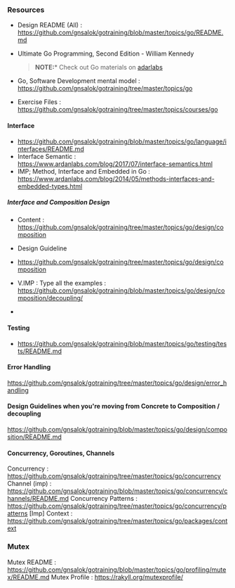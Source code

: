 
### Resources 
- Design README (All) : https://github.com/gnsalok/gotraining/blob/master/topics/go/README.md

- Ultimate Go Programming, Second Edition -  William Kennedy
  > **NOTE:*** Check out Go materials on [adarlabs](https://www.ardanlabs.com/training/individual-on-demand/ultimate-go-bundle/)

- Go, Software Development mental model : https://github.com/gnsalok/gotraining/tree/master/topics/go
- Exercise Files : https://github.com/gnsalok/gotraining/tree/master/topics/courses/go



#### Interface 
- https://github.com/gnsalok/gotraining/blob/master/topics/go/language/interfaces/README.md
- Interface Semantic : https://www.ardanlabs.com/blog/2017/07/interface-semantics.html
- IMP; Method, Interface and Embedded in Go : https://www.ardanlabs.com/blog/2014/05/methods-interfaces-and-embedded-types.html


##### Interface and Composition Design
- Content : https://github.com/gnsalok/gotraining/tree/master/topics/go/design/composition
- Design Guideline 

- https://github.com/gnsalok/gotraining/tree/master/topics/go/design/composition

- V.IMP : Type all the examples : https://github.com/gnsalok/gotraining/blob/master/topics/go/design/composition/decoupling/
- 



#### Testing 

- https://github.com/gnsalok/gotraining/blob/master/topics/go/testing/tests/README.md


#### Error Handling 
https://github.com/gnsalok/gotraining/tree/master/topics/go/design/error_handling

#### Design Guidelines when you're moving from Concrete to Composition / decoupling 
https://github.com/gnsalok/gotraining/blob/master/topics/go/design/composition/README.md

#### Concurrency, Goroutines, Channels

Concurrency : https://github.com/gnsalok/gotraining/tree/master/topics/go/concurrency
Channel (imp) : https://github.com/gnsalok/gotraining/blob/master/topics/go/concurrency/channels/README.md
Concurrency Patterns : https://github.com/gnsalok/gotraining/tree/master/topics/go/concurrency/patterns
[Imp] Context : https://github.com/gnsalok/gotraining/tree/master/topics/go/packages/context

### Mutex 
Mutex README : https://github.com/gnsalok/gotraining/blob/master/topics/go/profiling/mutex/README.md
Mutex Profile : https://rakyll.org/mutexprofile/

